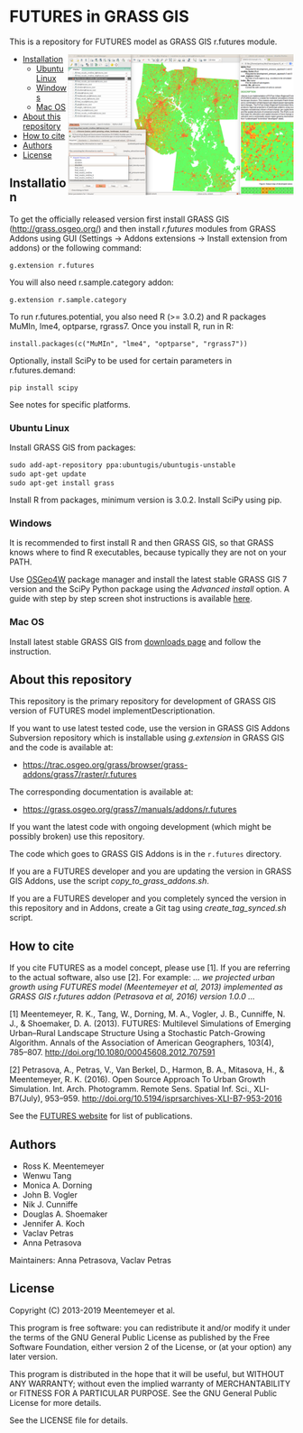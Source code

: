 # FUTURES in GRASS GIS

This is a repository for FUTURES model as GRASS GIS r.futures module.

<img align="right"  height="250" src="readme_grass_r_futures.png">

* [Installation](README.md#installation)
  * [Ubuntu Linux](README.md#ubuntu-linux)
  * [Windows](README.md#windows)
  * [Mac OS](README.md#mac-os)
* [About this repository](README.md#about-this-repository)
* [How to cite](README.md#how-to-cite)
* [Authors](README.md#authors)
* [License](README.md#license)




## Installation

To get the officially released version
first install GRASS GIS (http://grass.osgeo.org/) and then install *r.futures* modules
from GRASS Addons using GUI (Settings -> Addons extensions -> Install extension from addons) or the following command:

    g.extension r.futures

You will also need r.sample.category addon:

    g.extension r.sample.category

To run r.futures.potential, you also need R (>= 3.0.2) and R packages MuMIn, lme4, optparse, rgrass7.
Once you install R, run in R:

    install.packages(c("MuMIn", "lme4", "optparse", "rgrass7"))

Optionally, install SciPy to be used for certain parameters in r.futures.demand:

    pip install scipy
 
See notes for specific platforms.

### Ubuntu Linux
Install GRASS GIS from packages:

    sudo add-apt-repository ppa:ubuntugis/ubuntugis-unstable
    sudo apt-get update
    sudo apt-get install grass

Install R from packages, minimum version is 3.0.2. Install SciPy using pip.

### Windows
It is recommended to first install R and then GRASS GIS, so that GRASS knows where to find R executables, because
typically they are not on your PATH.

Use [OSGeo4W](https://trac.osgeo.org/osgeo4w/) package manager and
install the latest stable GRASS GIS 7 version and the SciPy Python package using the *Advanced install* option.
A guide with step by step screen shot instructions is available [here](https://docs.google.com/presentation/d/1yEGpriBne7RvjB35HI6GecNwO1P1y2nRGqDThqoNnCE/present?usp=sharing).

### Mac OS
Install latest stable GRASS GIS from [downloads page](http://grassmac.wikidot.com/downloads)
and follow the instruction.

## About this repository

This repository is the primary repository for development of GRASS GIS
version of FUTURES model implementDescriptionation.

If you want to use latest tested code, use the version in GRASS GIS Addons
Subversion repository which is installable using *g.extension* in GRASS GIS
and the code is available at:

 * https://trac.osgeo.org/grass/browser/grass-addons/grass7/raster/r.futures

The corresponding documentation is available at:

 * https://grass.osgeo.org/grass7/manuals/addons/r.futures

If you want the latest code with ongoing development (which might be possibly
broken) use this repository.

The code which goes to GRASS GIS Addons is in the `r.futures` directory.

If you are a FUTURES developer and you are updating the version in GRASS GIS
Addons, use the script *copy_to_grass_addons.sh*.

If you are a FUTURES developer and you completely synced the version in
this repository and in Addons, create a Git tag using *create_tag_synced.sh*
script.


## How to cite
If you cite FUTURES as a model concept, please use [1]. If you are referring to the actual software, also use [2].
For example: *... we projected urban growth using FUTURES model (Meentemeyer et al, 2013) implemented as GRASS GIS r.futures addon (Petrasova et al, 2016) version 1.0.0 ...*


[1] Meentemeyer, R. K., Tang, W., Dorning, M. A., Vogler, J. B., Cunniffe, N. J., & Shoemaker, D. A. (2013). FUTURES: Multilevel Simulations of Emerging Urban–Rural Landscape Structure Using a Stochastic Patch-Growing Algorithm. Annals of the Association of American Geographers, 103(4), 785–807. http://doi.org/10.1080/00045608.2012.707591

[2] Petrasova, A., Petras, V., Van Berkel, D., Harmon, B. A., Mitasova, H., & Meentemeyer, R. K. (2016). Open Source Approach To Urban Growth Simulation. Int. Arch. Photogramm. Remote Sens. Spatial Inf. Sci., XLI-B7(July), 953–959. http://doi.org/10.5194/isprsarchives-XLI-B7-953-2016

See the [FUTURES website](https://cnr.ncsu.edu/geospatial/research/landscape-forecasting/futures/) for list of publications.

## Authors

 * Ross K. Meentemeyer
 * Wenwu Tang
 * Monica A. Dorning
 * John B. Vogler
 * Nik J. Cunniffe
 * Douglas A. Shoemaker
 * Jennifer A. Koch
 * Vaclav Petras
 * Anna Petrasova
 
Maintainers: Anna Petrasova, Vaclav Petras


## License

Copyright (C) 2013-2019 Meentemeyer et al.

This program is free software: you can redistribute it and/or modify
it under the terms of the GNU General Public License as published by
the Free Software Foundation, either version 2 of the License, or
(at your option) any later version.

This program is distributed in the hope that it will be useful,
but WITHOUT ANY WARRANTY; without even the implied warranty of
MERCHANTABILITY or FITNESS FOR A PARTICULAR PURPOSE. See the
GNU General Public License for more details.

See the LICENSE file for details.

